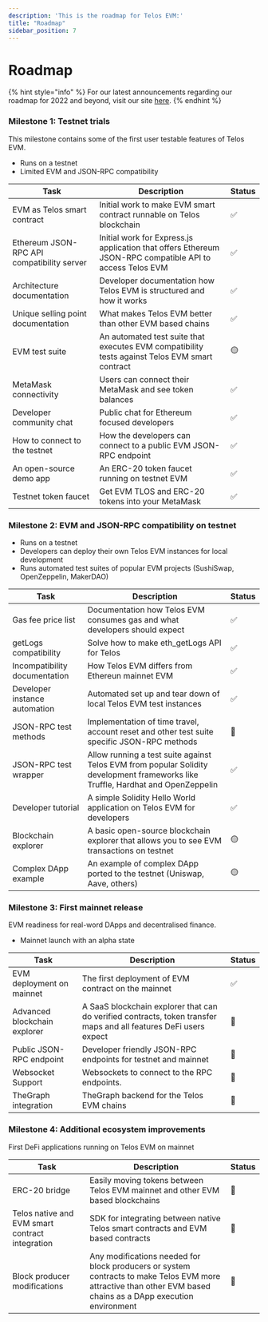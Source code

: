 ```yaml
---
description: 'This is the roadmap for Telos EVM:'
title: "Roadmap"
sidebar_position: 7
---
```


# Roadmap

{% hint style="info" %}
For our latest announcements regarding our roadmap for 2022 and beyond, visit our site [here](https://www.telos.net/news/telos-roadmap-2022-beyond).
{% endhint %}

### Milestone 1: Testnet trials&#x20;

This milestone contains some of the first user testable features of Telos EVM.

* Runs on a testnet
* Limited EVM and JSON-RPC compatibility

| Task                                        | Description                                                                                               | Status          |
| ------------------------------------------- | --------------------------------------------------------------------------------------------------------- | --------------- |
| EVM as Telos smart contract                 | Initial work to make EVM smart contract runnable on Telos blockchain                                      | ✅               |
| Ethereum JSON-RPC API compatibility server  | Initial work for Express.js application that offers Ethereum JSON-RPC compatible API to access Telos EVM  | <p>✅</p><p></p> |
| Architecture documentation                  | Developer documentation how Telos EVM is structured and how it works                                      | ✅               |
| Unique selling point documentation          | What makes Telos EVM better than other EVM based chains                                                   | ✅               |
| EVM test suite                              | An automated test suite that executes EVM compatibility tests against Telos EVM smart contract            | 🟡              |
| MetaMask connectivity                       | Users can connect their MetaMask and see token balances                                                   | ✅               |
| Developer community chat                    | Public chat for Ethereum focused developers                                                               | ✅               |
| How to connect to the testnet               | How the developers can connect to a public EVM JSON-RPC endpoint                                          | ✅               |
| An open-source demo app                     | An ERC-20 token faucet running on testnet EVM                                                             | ✅               |
| Testnet token faucet                        | Get EVM TLOS and ERC-20 tokens into your MetaMask                                                         | ✅               |

### Milestone 2: EVM and JSON-RPC compatibility on testnet

* Runs on a testnet
* Developers can deploy their own Telos EVM instances for local development
* Runs automated test suites of popular EVM projects (SushiSwap, OpenZeppelin, MakerDAO)

| Task                          | Description                                                                                                                      | Status |
| ----------------------------- | -------------------------------------------------------------------------------------------------------------------------------- | ------ |
| Gas fee price list            | Documentation how Telos EVM consumes gas and what developers should expect                                                       | ✅      |
| getLogs compatibility         | Solve how to make eth\_getLogs API for Telos                                                                                     | ✅      |
| Incompatibility documentation | How Telos EVM differs from Ethereun mainnet EVM                                                                                  | ✅      |
| Developer instance automation | Automated set up and tear down of local Telos EVM test instances                                                                 | ✅      |
| JSON-RPC test methods         | Implementation of time travel, account reset and other test suite specific JSON-RPC methods                                      | 🛑     |
| JSON-RPC test wrapper         | Allow running a test suite against Telos EVM from popular Solidity development frameworks like Truffle, Hardhat and OpenZeppelin | ✅      |
| Developer tutorial            | A simple Solidity Hello World application on Telos EVM for developers                                                            | ✅      |
| Blockchain explorer           | A basic open-source blockchain explorer that allows you to see EVM transactions on testnet                                       | 🟡     |
| Complex DApp example          | An example of complex DApp ported to the testnet (Uniswap, Aave, others)                                                         | 🟡     |

### Milestone 3: First mainnet release

EVM readiness for real-word DApps and decentralised finance.

* Mainnet launch with an alpha state

| Task                         | Description                                                                                                       | Status |
| ---------------------------- | ----------------------------------------------------------------------------------------------------------------- | ------ |
| EVM deployment on mainnet    | The first deployment of EVM contract on the mainnet                                                               | ✅      |
| Advanced blockchain explorer | A SaaS blockchain explorer that can do verified contracts, token transfer maps and all features DeFi users expect | 🛑     |
| Public JSON-RPC endpoint     | Developer friendly JSON-RPC endpoints for testnet and mainnet                                                     | 🛑     |
| Websocket Support            | Websockets to connect to the RPC endpoints.                                                                       | 🛑     |
| TheGraph integration         | TheGraph backend for the Telos EVM chains                                                                         | 🛑     |

### Milestone 4: Additional ecosystem improvements

First DeFi applications running on Telos EVM on mainnet

| Task                                            | Description                                                                                                                                                    | Status |
| ----------------------------------------------- | -------------------------------------------------------------------------------------------------------------------------------------------------------------- | ------ |
| ERC-20 bridge                                   | Easily moving tokens between Telos EVM mainnet and other EVM based  blockchains                                                                                | 🛑     |
| Telos native and EVM smart contract integration | SDK for integrating between native Telos smart contracts and EVM based contracts                                                                               | 🛑     |
| Block producer modifications                    | Any modifications needed for block producers or system contracts to make Telos EVM more attractive than other EVM based chains as a DApp execution environment | 🛑     |

